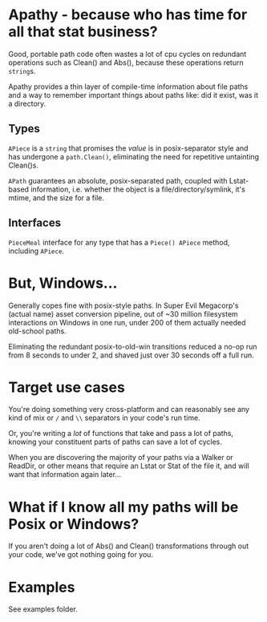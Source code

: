 Apathy - because who has time for all that stat business?
=========================================================

Good, portable path code often wastes a lot of cpu cycles on redundant operations such as
Clean() and Abs(), because these operations return `string`s.

Apathy provides a thin layer of compile-time information about file paths and a way to
remember important things about paths like: did it exist, was it a directory.

## Types

`APiece` is a `string` that promises the _value_ is in posix-separator style and has
undergone a `path.Clean()`, eliminating the need for repetitive untainting Clean()s.

`APath` guarantees an absolute, posix-separated path, coupled with Lstat-based information,
i.e. whether the object is a file/directory/symlink, it's mtime, and the size for a file.

## Interfaces

`PieceMeal` interface for any type that has a `Piece() APiece` method, including `APiece`.


# But, Windows...

Generally copes fine with posix-style paths. In Super Evil Megacorp's (actual name)
asset conversion pipeline, out of ~30 million filesystem interactions on Windows in one run,
under 200 of them actually needed old-school paths.

Eliminating the redundant posix-to-old-win transitions reduced a no-op run from 8 seconds
to under 2, and shaved just over 30 seconds off a full run.


# Target use cases

You're doing something very cross-platform and can reasonably see any kind of mix or
`/` and `\\` separators in your code's run time.

Or, you're writing a *lot* of functions that take and pass a lot of paths, knowing your
constituent parts of paths can save a lot of cycles.

When you are discovering the majority of your paths via a Walker or ReadDir, or other
means that require an Lstat or Stat of the file it, and will want that information again
later...


# What if I know all my paths will be Posix or Windows?

If you aren't doing a lot of Abs() and Clean() transformations through out your code,
we've got nothing going for you.


# Examples

See examples folder.
